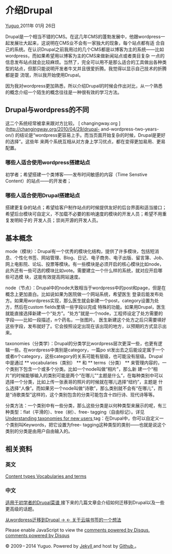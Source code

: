 #  介绍Drupal

[ Yuguo ](http://yuguo.us) 2011年 01月 26日

Drupal是一个相当不错的CMS。在这几年CMS的蓬勃发展中，他跟wordpress一起发展壮大起来，这说明在CMS业不会有一家独大的现象，每个站点都有适
合自己的系统。在认识Drupal之前我用过的几个CMS都是以博客为主的系统——比如wordpress，而如果希望用以博客为主的CMS来做新闻站点或者类目复杂
一点的信息发布站点就会比较麻烦。当然了，完全可以用不是那么适合的工具做出各种类型的站点，但那只能说明开发者牛叉并且很爱折腾。我觉得以显示自己技术的折腾都是耍
流氓，所以我开始使用Drupal。

因为我对wordpress更加熟悉，所以介绍Drupal的时候会作出对比，从一个熟悉的概念介绍一个陌生的概念往往是一种很有效的学习方法。

##  Drupal与wordpress的不同

这二个系统经常被拿来跟对方比较。 [ changingway.org ](http://changingway.org/2010/04/29/drupal-
and-wordpress-two-years-on/) 的结论是“wordpress更容易上手。而当页面开始复杂的时候，Drupal是更好的选择”。这些年
来两个系统互相从对方身上学习优点，都在变得更加易用、更易配置。

###  哪些人适合使用wordpress搭建站点

初学者；希望搭建一个类博客——发布时间敏感的内容（Time Senstive Content）的站点——的开发者；

###  哪些人适合使用Drupal搭建站点

搭建更复杂的站点；希望给客户制作站点的时候提供友好的后台界面和适当接口；希望后台模块可自定义，不加载不必要的影响速度的模块的开发人员；希望不用重复发明轮子的
开发人员；崇尚开源的开发人员。

##  基本概念

mode（模块）：Drupal有一个优秀的模块化结构，提供了许多模块，包括短消息、个性化书签、网站管理、Blog、日记、电子商务、电子出版、留言簿、Job、
网上电影院、论坛、投票等模块。有一些模块是必须开启的核心模块比如node，此外还有一些可选的模块比如vote。需要建立一个什么样的系统，就对应开启哪些可选模
块，这能有效提高网站速度。

node（节点）：Drupal中的node大致相当于wordpress中的post和page，但是在概念上更加直白。比如说如果为医院做一个网站系统，希望医生
登录后能发布处方。如果用wordpress实现，那么医生就会新建一个post，category设置为处方，然后在custom fields里填一些字段以完成
特殊的功能。如果用Drupal，医生就能直接选择新建一个“处方”。“处方”就是一个node，工程师设定了处方需要的字段——比如一段描述，n个药名，一张图片。
医生新建这个处方之后只需要填好这些字段，发布就好了。它会按照设定出现在该出现的地方，以预期的方式显示出来。

taxonomies（分类学）：Drupal的分类学比wordpress层次更深一些，也更有逻辑一些。在wordpress中类别是category，一篇po
st发出去之后能设定属于一个或者n个category，这些category的关系可能有层级，也可能没有层级。Drupal中是通过 **
vocabularies（类别） ** 和 ** terms（分类） ** 来管理内容的，一个类别下包含一个或多个分类。比如一个node叫做“相片”，那么新
建一个“相片”的时候能够输入的类别可能是两个“在哪儿”“主题是什么”，在每种类别中可以选择一个分类，比如上传一张表哥的照片的时候就在哪儿选择“纽约”，主题是
什么选择“人像”。而如果另一个node叫做“诗歌”，那么类别就不会有“在哪儿”，而是“诗歌类型”这样的，这个类别包含的分类可能包含十四行诗、现代诗等等。

分类方法：一个类别中有一些分类，那么这些分类是以何种类型来展示的呢，有三种类型：flat（平滑的）、tree（树）、free-
tagging（自由标记）。详见 [ Understanding taxonomies for new users
](http://drupal.org/node/46268) tag：在Drupal中，你可以自定义一个类别叫Keywords，把它设置为free-
tagging这种类型的类别——也就是说这个类别的分类是由用户自由输入的。

##  相关资料

###  英文

[ Content types ](http://drupal.org/node/21947) [ Vocabularies and terms
](http://drupal.org/node/22272) <h3>中文</h3> [ 适用于初学者的Drupal菜谱
](http://zhupou.cn/drupal-handbook/tutorials/beginners-cookbook)
接下来的几篇文章会介绍如何迁移到Drupal以及一些更高级的话题。

[ 从wordpress迁移到Drupal → ](/weblog/migrating-from-wordpress/) [ ← 关于云端书签的一个想法
](/weblog/one-idea-about-cloud-bookmark/)

Please enable JavaScript to view the [ comments powered by Disqus.
](http://disqus.com/?ref_noscript) [ comments powered by  Disqus
](http://disqus.com)

© 2009 – 2014 Yuguo. Powered by [ Jekyll ](https://github.com/mojombo/jekyll)
and host by [ Github ](https://github.com/yuguo) 。


